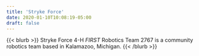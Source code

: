 ```yaml
---
title: 'Stryke Force'
date: 2020-01-10T10:08:19-05:00
draft: false
---
```


{{< blurb >}}
Stryke Force 4-H _FIRST_ Robotics Team 2767 is a community robotics team based in Kalamazoo, Michigan.
{{< /blurb >}}

